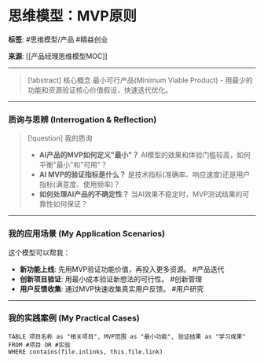 # 思维模型：MVP原则

**标签**: #思维模型/产品 #精益创业

**来源**: [[产品经理思维模型MOC]]

---

> [!abstract] 核心概念
> 最小可行产品(Minimum Viable Product) - 用最少的功能和资源验证核心价值假设，快速迭代优化。

---

### 质询与思辨 (Interrogation & Reflection)

>[!question] 我的质询
>- **AI产品的MVP如何定义"最小"？** AI模型的效果和体验门槛较高，如何平衡"最小"和"可用"？
>- **AI MVP的验证指标是什么？** 是技术指标(准确率、响应速度)还是用户指标(满意度、使用频率)？
>- **如何处理AI产品的不确定性？** 当AI效果不稳定时，MVP测试结果的可靠性如何保证？

---

### 我的应用场景 (My Application Scenarios)

这个模型可以帮我：
- **新功能上线**: 先用MVP验证功能价值，再投入更多资源。 #产品迭代
- **创新项目验证**: 用最小成本验证新想法的可行性。 #创新管理
- **用户反馈收集**: 通过MVP快速收集真实用户反馈。 #用户研究

---

### 我的实践案例 (My Practical Cases)

```dataview
TABLE 项目名称 as "相关项目", MVP范围 as "最小功能", 验证结果 as "学习成果"
FROM #项目 OR #实验
WHERE contains(file.inlinks, this.file.link)
```